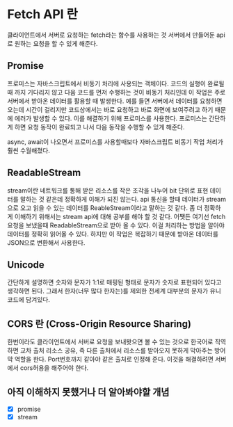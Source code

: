 # Fetch API 란

클라이언트에서 서버로 요청하는 fetch라는 함수를 사용하는 것
서버에서 만들어둔 api로 원하는 요청을 할 수 있게 해준다.

## Promise

프로미스는 자바스크립트에서 비동기 처리에 사용되는 객체이다.
코드의 실행이 완료될 때 까지 기다리지 않고 다음 코드를 먼저 수행하는 것이 비동기 처리인데
이 작업은 주로 서버에서 받아온 데이터를 활용할 때 발생한다.
예를 들면 서버에서 데이터를 요청하면 오는데 시간이 걸리지만 코드상에서는 바로 요청하고 바로 화면에 보여주려고 하기 때문에 에러가 발생할 수 있다.
이를 해결하기 위해 프로미스를 사용한다.
프로미스는 간단하게 하면 요청 동작이 완료되고 나서 다음 동작을 수행할 수 있게 해준다.

async, await이 나오면서 프로미스를 사용할때보다 자바스크립트 비동기 작업 처리가 훨씬 수월해졌다.

## ReadableStream

stream이란 네트워크를 통해 받은 리소스를 작은 조각을 나누어 bit 단위로 표현 데이터를 말하는 것 같은데
정확하게 이해가 되진 않는다. api 통신을 할때 데이터가 stream으로 오고 읽을 수 있는 데이터를 ReableStream이라고 말하는 것 같다.
좀 더 정확하게 이해하기 위해서는 stream api에 대해 공부를 해야 할 것 같다.
어쨋든 여기선 fetch요청을 보냈을때 ReadableStream으로 받아 올 수 있다.
이걸 처리하는 방법을 알아야 데이터를 정확히 읽어올 수 있다.
하지만 이 작업은 복잡하기 때문에 받아온 데이터를 JSON으로 변환해서 사용한다.

## Unicode

간단하게 설명하면 숫자와 문자가 1:1로 매핑된 형태로
문자가 숫자로 표현되어 있다고 생각하면 된다.
그래서 한자(너무 많다 한자는)를 제외한 전세계 대부분의 문자가 유니코드에 담겨있다.

## CORS 란 (Cross-Origin Resource Sharing)

한번이라도 클라이언트에서 서버로 요청을 보내봣으면 볼 수 있는 것으로
한국어로 직역하면 교차 출처 리소스 공유,
즉 다른 출처에서 리소스를 받아오지 못하게 막아주는 방어막 역할을 한다.
Port번호까지 같아야 같은 출처로 인정해 준다.
이것을 해결하려면 서버에서 cors허용을 해주어야 한다.

## 아직 이해하지 못했거나 더 알아봐야할 개념

- [x] promise
- [x] stream